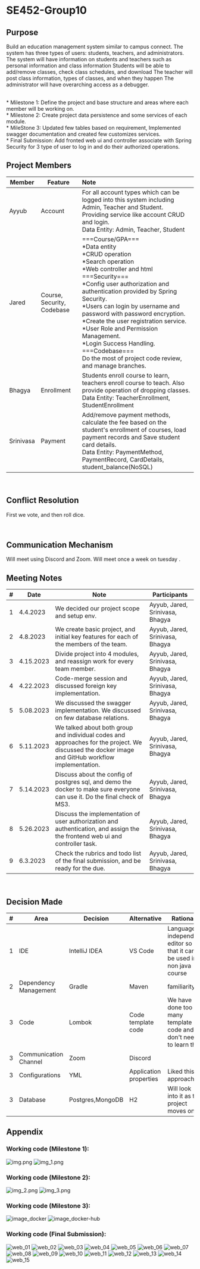 # SE452-Group10

## Purpose

Build an education management system similar to campus connect. The system has three types of users: students, teachers,
and administrators. The system will have information on students and teachers such as personal information and class
information
Students will be able to add/remove classes, check class schedules, and download
The teacher will post class information, types of classes, and when they happen
The administrator will have overarching access as a debugger.

<br>
* Milestone 1: Define the project and base structure and areas where each member will be working on.<br />
* Milestone 2: Create project data persistence and some services of each module.<br />
* MileStone 3: Updated few tables based on requirement, Implemented swagger documentation and created few customizes services.<br />
* Final Submission: Add fronted web ui and controller associate with Spring Security for 3 type of user to log in and do their authorized operations.

## Project Members

| Member    | Feature                    | Note                                                                                                                                                                                                                                                                                                                                                                                                                                                                                                 |
|-----------|----------------------------|:-----------------------------------------------------------------------------------------------------------------------------------------------------------------------------------------------------------------------------------------------------------------------------------------------------------------------------------------------------------------------------------------------------------------------------------------------------------------------------------------------------|
| Ayyub     | Account                    | For all account types which can be logged into this system including Admin, Teacher and Student. Providing service like account CRUD and login.<br />Data Entity: Admin, Teacher, Student                                                                                                                                                                                                                                                                                                            |
| Jared     | Course, Security, Codebase | ===Course/GPA=== <br/> *Data entity <br/> *CRUD operation <br/> *Search operation <br/> *Web controller and html<br/> ===Security===<br/> *Config user authorization and authentication provided by Spring Security. <br/> *Users can login by username and password with password encryption.<br/> *Create the user registration service.<br/> *User Role and Permission Management.<br/> *Login Success Handling.<br/> ===Codebase===<br/>Do the most of project code review, and manage branches. |
| Bhagya    | Enrollment                 | Students enroll course to learn, teachers enroll course to teach. Also provide operation of dropping classes.<br />Data Entity: TeacherEnrollment, StudentEnrollment                                                                                                                                                                                                                                                                                                                                 |
| Srinivasa | Payment                    | Add/remove payment methods, calculate the fee based on the student's enrollment of courses, load payment records and Save student card details.<br />Data Entity: PaymentMethod, PaymentRecord, CardDetails, student_balance(NoSQL)                                                                                                                                                                                                                                                                  |

<br/>

## Conflict Resolution

First we vote, and then roll dice.

<br/>

## Communication Mechanism

Will meet using Discord and Zoom. Will meet once a week on tuesday .

## Meeting Notes

| # | Date      | Note                                                                                                                                              | Participants                    |
|---|-----------|---------------------------------------------------------------------------------------------------------------------------------------------------|---------------------------------|
| 1 | 4.4.2023  | We decided our project scope and setup env.                                                                                                       | Ayyub, Jared, Srinivasa, Bhagya |
| 2 | 4.8.2023  | We create basic project, and initial key features for each of the members of the team.                                                            | Ayyub, Jared, Srinivasa, Bhagya |
| 3 | 4.15.2023 | Divide project into 4 modules, and reassign work for every team member.                                                                           | Ayyub, Jared, Srinivasa, Bhagya |
| 4 | 4.22.2023 | Code-merge session and discussed foreign key implementation.                                                                                      | Ayyub, Jared, Srinivasa, Bhagya |
| 5 | 5.08.2023 | We discussed the swagger implementation. We discussed on few database relations.                                                                  | Ayyub, Jared, Srinivasa, Bhagya |
| 6 | 5.11.2023 | We talked about both group and individual codes and approaches for the project. We discussed the docker image and GitHub workflow implementation. | Ayyub, Jared, Srinivasa, Bhagya |
| 7 | 5.14.2023 | Discuss about the config of postgres sql, and demo the docker to make sure everyone can use it. Do the final check of MS3.                        | Ayyub, Jared, Srinivasa, Bhagya |
| 8 | 5.26.2023 | Discuss the implementation of user authorization and authentication, and assign the the frontend web ui and controller task.                      | Ayyub, Jared, Srinivasa, Bhagya |
| 9 | 6.3.2023  | Check the rubrics and todo list of the final submission, and be ready for the due.                                                                | Ayyub, Jared, Srinivasa, Bhagya |

<br/>

## Decision Made

| # | Area                  | Decision         | Alternative            | Rationale                                                             |
|---|-----------------------|------------------|------------------------|-----------------------------------------------------------------------|
| 1 | IDE                   | IntelliJ IDEA    | VS Code                | Language independent editor so that it can be used in non java course |
| 2 | Dependency Management | Gradle           | Maven                  | familiarity                                                           |
| 3 | Code                  | Lombok           | Code template code     | We have done too many template code and so don't need to learn that   |
| 3 | Communication Channel | Zoom             | Discord                |                                                                       |
| 3 | Configurations        | YML              | Application properties | Liked this approach                                                   |
| 3 | Database              | Postgres,MongoDB | H2                     | Will look into it as the project moves on.                            |

## Appendix

### Working code (Milestone 1):

![img.png](src/main/resources/img/img.png)
![img_1.png](src/main/resources/img/img_1.png)

### Working code (Milestone 2):

![img_2.png](src/main/resources/img/img_2.png)
![img_3.png](src/main/resources/img/img_3.png)

### Working code (Milestone 3):

![image_docker](src/main/resources/img/img_docker.png)
![image_docker-hub](src/main/resources/img/img_docker-hub.png)

### Working code (Final Submission):

![web_01](src/main/resources/img/web/web_01_login.png)
![web_02](src/main/resources/img/web/web_02_admin_login.png)
![web_03](src/main/resources/img/web/web_03_student_list.png)
![web_04](src/main/resources/img/web/web_04_student_create.png)
![web_05](src/main/resources/img/web/web_05_student_update.png)
![web_06](src/main/resources/img/web/web_06_teacher_list.png)
![web_07](src/main/resources/img/web/web_07_course_list.png)
![web_08](src/main/resources/img/web/web_08_course_update.png)
![web_09](src/main/resources/img/web/web_09_student_login.png)
![web_10](src/main/resources/img/web/web_10_search_course.png)
![web_11](src/main/resources/img/web/web_11_course_result.png)
![web_12](src/main/resources/img/web/web_12_payment_form.png)
![web_13](src/main/resources/img/web/web_13_student_Pay_with_card.png)
![web_14](src/main/resources/img/web/web_14-view_trans_admin.png)
![web_15](src/main/resources/img/web/web_15_form_to_create_card.png)